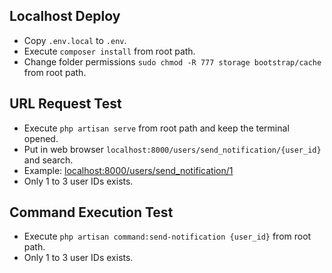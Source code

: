 ## Localhost Deploy

- Copy `.env.local` to `.env`.
- Execute `composer install` from root path.
- Change folder permissions `sudo chmod -R 777 storage bootstrap/cache` from root path.

## URL Request Test

- Execute `php artisan serve` from root path and keep the terminal opened.
- Put in web browser `localhost:8000/users/send_notification/{user_id}` and search.
- Example: [localhost:8000/users/send_notification/1](http://localhost:8000/users/send_notification/1)
- Only 1 to 3 user IDs exists.

## Command Execution Test

- Execute `php artisan command:send-notification {user_id}` from root path.
- Only 1 to 3 user IDs exists.
